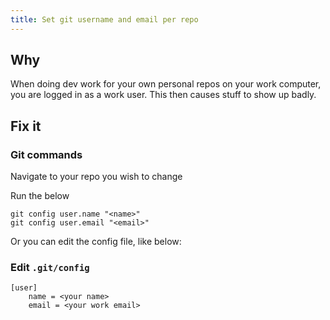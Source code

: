 ```yaml
---
title: Set git username and email per repo
---
```


## Why

When doing dev work for your own personal repos on your work computer, you are logged in as a work user.
This then causes stuff to show up badly.

## Fix it

### Git commands

Navigate to your repo you wish to change

Run the below

```shell
git config user.name "<name>"
git config user.email "<email>"

```

Or you can edit the config file, like below:

### Edit `.git/config`

```text
[user]
    name = <your name>
    email = <your work email>

```
